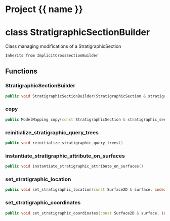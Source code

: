 <script setup>
import {useRoute} from 'vitepress'
const {path} = useRoute()
const tokens = path.split('/')
const words = tokens[2].split('-');
for (let i = 0; i < words.length; i++) {
    words[i] = words[i].charAt(0).toUpperCase() + words[i].slice(1);
    words[i] = words[i].replace('geode', 'Geode')
}
const name = words.join('-');
</script>
# Project {{ name }}

# class StratigraphicSectionBuilder


 Class managing modifications of a StratigraphicSection



```cpp
Inherits from ImplicitCrossSectionBuilder
```



## Functions

### StratigraphicSectionBuilder

```cpp
public void StratigraphicSectionBuilder(StratigraphicSection & stratigraphic_section)
```


### copy

```cpp
public ModelMapping copy(const StratigraphicSection & stratigraphic_section)
```


### reinitialize_stratigraphic_query_trees

```cpp
public void reinitialize_stratigraphic_query_trees()
```


### instantiate_stratigraphic_attribute_on_surfaces

```cpp
public void instantiate_stratigraphic_attribute_on_surfaces()
```


### set_stratigraphic_location

```cpp
public void set_stratigraphic_location(const Surface2D & surface, index_t vertex_id, Point value)
```


### set_stratigraphic_coordinates

```cpp
public void set_stratigraphic_coordinates(const Surface2D & surface, index_t vertex_id, const StratigraphicPoint2D & value)
```




